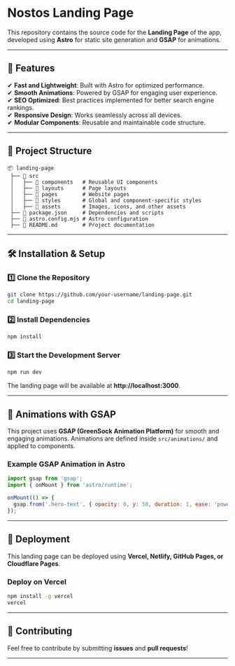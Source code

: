 # Nostos Landing Page

This repository contains the source code for the **Landing Page** of the app, developed using **Astro** for static site generation and **GSAP** for animations.

---

## 📌 Features
✔ **Fast and Lightweight**: Built with Astro for optimized performance.  
✔ **Smooth Animations**: Powered by GSAP for engaging user experience.  
✔ **SEO Optimized**: Best practices implemented for better search engine rankings.  
✔ **Responsive Design**: Works seamlessly across all devices.  
✔ **Modular Components**: Reusable and maintainable code structure.  

---

## 📂 Project Structure
```
📦 landing-page
 ├── 📂 src
 │   ├── 📂 components   # Reusable UI components
 │   ├── 📂 layouts      # Page layouts
 │   ├── 📂 pages        # Website pages
 │   ├── 📂 styles       # Global and component-specific styles
 │   ├── 📂 assets       # Images, icons, and other assets
 ├── 📄 package.json     # Dependencies and scripts
 ├── 📄 astro.config.mjs # Astro configuration
 ├── 📄 README.md        # Project documentation
```

---

## 🛠️ Installation & Setup
### **1️⃣ Clone the Repository**
```bash
git clone https://github.com/your-username/landing-page.git
cd landing-page
```
### **2️⃣ Install Dependencies**
```bash
npm install
```
### **3️⃣ Start the Development Server**
```bash
npm run dev
```
The landing page will be available at **http://localhost:3000**.

---

## 🌟 Animations with GSAP
This project uses **GSAP (GreenSock Animation Platform)** for smooth and engaging animations.
Animations are defined inside `src/animations/` and applied to components.

### **Example GSAP Animation in Astro**
```js
import gsap from 'gsap';
import { onMount } from 'astro/runtime';

onMount(() => {
  gsap.from('.hero-text', { opacity: 0, y: 50, duration: 1, ease: 'power3.out' });
});
```

---

## 🚀 Deployment
This landing page can be deployed using **Vercel, Netlify, GitHub Pages, or Cloudflare Pages**.
### **Deploy on Vercel**
```bash
npm install -g vercel
vercel
```

---

## 📌 Contributing
Feel free to contribute by submitting **issues** and **pull requests**!

---
